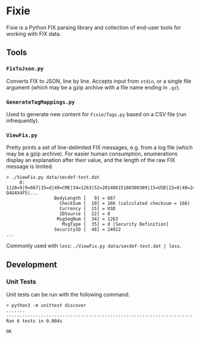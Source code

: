 # Fixie
Fixie is a Python FIX parsing library and collection of end-user tools for
working with FIX data.

## Tools

### `FixToJson.py`
Converts FIX to JSON, line by line. Accepts input from `stdin`, or a single file
argument (which may be a gzip archive with a file name ending in `.gz`).

### `GenerateTagMappings.py`
Used to generate new content for `Fixie/Tags.py` based on a CSV file (run
infrequently).

### `ViewFix.py`
Pretty prints a set of line-delimited FIX messages, e.g. from a log file (which
may be a gzip archive). For easier human consumption, enumerations display an
explanation after their value, and the length of the raw FIX message is limited.

    > ./ViewFix.py data/secdef-test.dat
         0: 1128=9|9=667|35=d|49=CME|34=1263|52=20140615160300389|15=USD|22=8|48=24922|55=ZS|107=ZS:CF Q4U4X4F5|...
                      BodyLength [   9] = 667
                        CheckSum [  10] = 166 (calculated checksum = 166)
                        Currency [  15] = USD
                        IDSource [  22] = 8
                       MsgSeqNum [  34] = 1263
                         MsgType [  35] = d [Security Definition]
                      SecurityID [  48] = 24922
    ...

Commonly used with `less`: `./ViewFix.py data/secdef-test.dat | less`.

## Development

### Unit Tests
Unit tests can be run with the following command:

    > python3 -m unittest discover
    .......
    ----------------------------------------------------------------------
    Ran 6 tests in 0.004s

    OK
